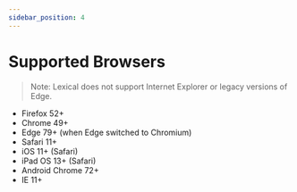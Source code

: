 ```yaml
---
sidebar_position: 4
---
```


# Supported Browsers

> Note: Lexical does not support Internet Explorer or legacy versions of Edge.

- Firefox 52+
- Chrome 49+
- Edge 79+ (when Edge switched to Chromium)
- Safari 11+
- iOS 11+ (Safari)
- iPad OS 13+ (Safari)
- Android Chrome 72+
- IE 11+
